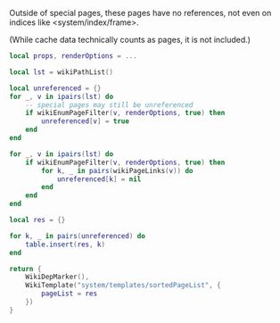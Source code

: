 Outside of special pages, these pages have no references, not even on indices like <system/index/frame>.

(While cache data technically counts as pages, it is not included.)

```t.lua
local props, renderOptions = ...

local lst = wikiPathList()

local unreferenced = {}
for _, v in ipairs(lst) do
	-- special pages may still be unreferenced
	if wikiEnumPageFilter(v, renderOptions, true) then
		unreferenced[v] = true
	end
end

for _, v in ipairs(lst) do
	if wikiEnumPageFilter(v, renderOptions, true) then
		for k, _ in pairs(wikiPageLinks(v)) do
			unreferenced[k] = nil
		end
	end
end

local res = {}

for k, _ in pairs(unreferenced) do
	table.insert(res, k)
end

return {
	WikiDepMarker(),
	WikiTemplate("system/templates/sortedPageList", {
		pageList = res
	})
}
```
